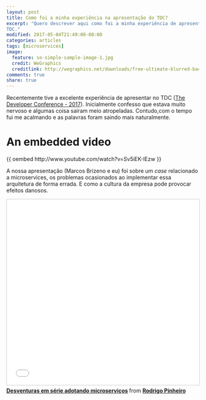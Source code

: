 ```yaml
---
layout: post
title: Como foi a minha experiência na apresentação do TDC?
excerpt: "Quero descrever aqui como foi a minha experiência de apresentação no
TDC."
modified: 2017-05-04T21:49:00-00:00
categories: articles
tags: [microservices]
image:
  feature: so-simple-sample-image-1.jpg
  credit: WeGraphics
  creditlink: http://wegraphics.net/downloads/free-ultimate-blurred-background-pack/
comments: true
share: true
---
```


Recentemente tive a excelente experiência de apresentar no TDC ([The Developer Conference - 2017](http://www.thedevelopersconference.com.br/tdc/2017/index.html)).
Inicialmente confesso que estava muito nervoso e algumas coisa sairam meio
atropeladas. Contudo,com o tempo fui me acalmando e as palavras foram saindo
mais naturalmente.

<h1>An embedded video</h1>
{{ oembed http://www.youtube.com/watch?v=Sv5iEK-IEzw }}


A nossa apresentação (Marcos Brizeno e eu) foi sobre um *case* relacionado a
microservices, os problemas ocasionados ao implementar essa arquitetura de forma
errada. E como a cultura da empresa pode provocar efeitos danosos.

<iframe src="//www.slideshare.net/slideshow/embed_code/key/lNin0u9EEYyY5h" width="595" height="485" frameborder="0" marginwidth="0" marginheight="0" scrolling="no" style="border:1px solid #CCC; border-width:1px; margin-bottom:5px; max-width: 100%;" allowfullscreen> </iframe> <div style="margin-bottom:5px">
<strong>
<a href="//www.slideshare.net/rodrigoalmeida9216778/desventuras-em-serie-adotando-microservicos-75694266" title="Desventuras em série adotando microserviços" target="_blank">Desventuras em série adotando microserviços</a> </strong> from <strong><a target="_blank" href="//www.slideshare.net/rodrigoalmeida9216778">Rodrigo Pinheiro</a></strong> </div>
